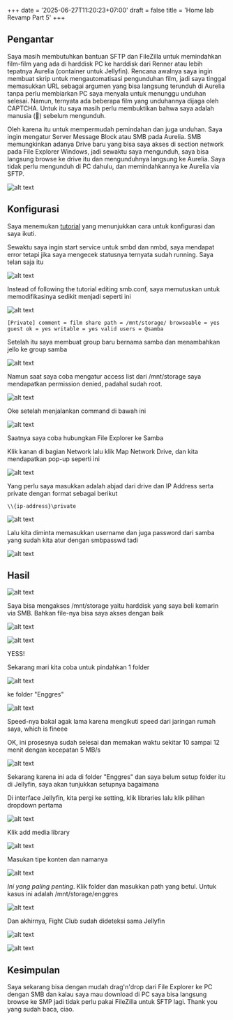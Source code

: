 +++
date = '2025-06-27T11:20:23+07:00'
draft = false
title = 'Home lab Revamp Part 5'
+++
## Pengantar
Saya masih membutuhkan bantuan SFTP dan FileZilla untuk memindahkan film-film yang ada di harddisk PC ke harddisk dari Renner atau lebih tepatnya Aurelia (container untuk Jellyfin). Rencana awalnya saya ingin membuat skrip untuk mengautomatisasi pengunduhan film, jadi saya tinggal memasukkan URL sebagai argumen yang bisa langsung terunduh di Aurelia tanpa perlu membiarkan PC saya menyala untuk menunggu unduhan selesai. Namun, ternyata ada beberapa film yang unduhannya dijaga oleh CAPTCHA. Untuk itu saya masih perlu membuktikan bahwa saya adalah manusia (😬) sebelum mengunduh. 

Oleh karena itu untuk mempermudah pemindahan dan juga unduhan. Saya ingin mengatur Server Message Block atau SMB pada Aurelia. SMB memungkinkan adanya Drive baru yang bisa saya akses di section network pada File Explorer Windows, jadi sewaktu saya mengunduh, saya bisa langsung browse ke drive itu dan mengunduhnya langsung ke Aurelia. Saya tidak perlu mengunduh di PC dahulu, dan memindahkannya ke Aurelia via SFTP.

![alt text](image.png)

## Konfigurasi
Saya menemukan [tutorial](https://www.atlantic.net/vps-hosting/how-to-create-samba-share-on-ubuntu/) yang menunjukkan cara untuk konfigurasi dan saya ikuti.

Sewaktu saya ingin start service untuk smbd dan nmbd, saya mendapat error tetapi jika saya mengecek statusnya ternyata sudah running. Saya telan saja itu

![alt text](image-1.png)

Instead of following the tutorial editing smb.conf, saya memutuskan untuk memodifikasinya sedikit menjadi seperti ini

![alt text](image-2.png)

`
[Private]
comment = film share
path = /mnt/storage/
browseable = yes
guest ok = yes
writable = yes
valid users = @samba
`

Setelah itu saya membuat group baru bernama samba dan menambahkan jello ke group samba

![alt text](image-3.png)

Namun saat saya coba mengatur access list dari /mnt/storage saya mendapatkan permission denied, padahal sudah root.

![alt text](image-4.png)

Oke setelah menjalankan command di bawah ini

![alt text](image-5.png)

Saatnya saya coba hubungkan File Explorer ke Samba

Klik kanan di bagian Network lalu klik Map Network Drive, dan kita mendapatkan pop-up seperti ini

![alt text](image-6.png)

Yang perlu saya masukkan adalah abjad dari drive dan IP Address serta private dengan format sebagai berikut

`\\{ip-address}\private`

![alt text](image-7.png)

Lalu kita diminta memasukkan username dan juga password dari samba yang sudah kita atur dengan smbpasswd tadi

![alt text](image-8.png)

## Hasil

![alt text](image-9.png)

Saya bisa mengakses /mnt/storage yaitu harddisk yang saya beli kemarin via SMB. Bahkan file-nya bisa saya akses dengan baik

![alt text](image-10.png)

![alt text](image-11.png)

YESS!

Sekarang mari kita coba untuk pindahkan 1 folder

![alt text](image-12.png)

ke folder "Enggres"

![alt text](image-13.png)

Speed-nya bakal agak lama karena mengikuti speed dari jaringan rumah saya, which is fineee

OK, ini prosesnya sudah selesai dan memakan waktu sekitar 10 sampai 12 menit dengan kecepatan 5 MB/s

![alt text](image-14.png)

Sekarang karena ini ada di folder "Enggres" dan saya belum setup folder itu di Jellyfin, saya akan tunjukkan setupnya bagaimana

Di interface Jellyfin, kita pergi ke setting, klik libraries lalu klik pilihan dropdown pertama

![alt text](image-16.png)

Klik add media library

![alt text](image-15.png)

Masukan tipe konten dan namanya

![alt text](image-17.png)

*Ini yang paling penting*. Klik folder dan masukkan path yang betul. Untuk kasus ini adalah /mnt/storage/enggres

![alt text](image-18.png)

Dan akhirnya, Fight Club sudah dideteksi sama Jellyfin

![alt text](image-19.png)

![alt text](image-20.png)

## Kesimpulan
Saya sekarang bisa dengan mudah drag'n'drop dari File Explorer ke PC dengan SMB dan kalau saya mau download di PC saya bisa langsung browse ke SMP jadi tidak perlu pakai FileZilla untuk SFTP lagi. Thank you yang sudah baca, ciao.